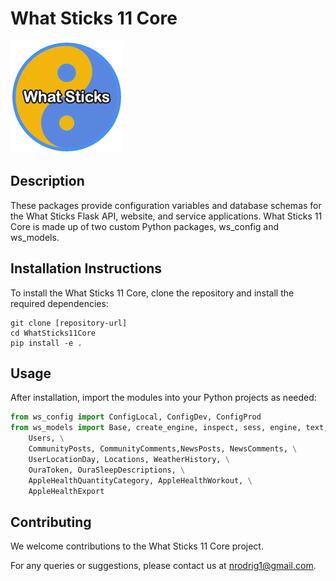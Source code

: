 
# What Sticks 11 Core

![What Sticks Logo](wsLogo180.png)

## Description
These packages provide configuration variables and database schemas for the What Sticks Flask API, website, and service applications. What Sticks 11 Core is made up of two custom Python packages, ws_config and ws_models.

## Installation Instructions
To install the What Sticks 11 Core, clone the repository and install the required dependencies:
```
git clone [repository-url]
cd WhatSticks11Core
pip install -e .
```



## Usage
After installation, import the modules into your Python projects as needed:

```python
from ws_config import ConfigLocal, ConfigDev, ConfigProd
from ws_models import Base, create_engine, inspect, sess, engine, text, \
    Users, \
    CommunityPosts, CommunityComments,NewsPosts, NewsComments, \
    UserLocationDay, Locations, WeatherHistory, \
    OuraToken, OuraSleepDescriptions, \
    AppleHealthQuantityCategory, AppleHealthWorkout, \
    AppleHealthExport
```


## Contributing

We welcome contributions to the What Sticks 11 Core project.


For any queries or suggestions, please contact us at nrodrig1@gmail.com.